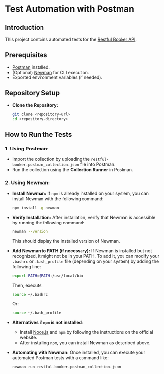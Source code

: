 # Test Automation with Postman

## Introduction
This project contains automated tests for the [Restful Booker API](https://restful-booker.herokuapp.com/apidoc/index.html).

## Prerequisites
- [Postman](https://www.postman.com/downloads/) installed.
- (Optional) [Newman](https://github.com/postmanlabs/newman) for CLI execution.
- Exported environment variables (if needed).

## Repository Setup

 - **Clone the Repository:**
   ```bash
   git clone <repository-url>
   cd <repository-directory>

## How to Run the Tests

### 1. Using Postman:
   - Import the collection by uploading the `restful-booker.postman_collection.json` file into Postman.
   - Run the collection using the **Collection Runner** in Postman.

### 2. Using Newman:
   - **Install Newman:**
     If `npm` is already installed on your system, you can install Newman with the following command:
     ```bash
     npm install -g newman
     ```

   - **Verify Installation:**
     After installation, verify that Newman is accessible by running the following command:
     ```bash
     newman --version
     ```
     This should display the installed version of Newman.

   - **Add Newman to PATH (if necessary):**
     If Newman is installed but not recognized, it might not be in your PATH. To add it, you can modify your `.bashrc` or `.bash_profile` file (depending on your system) by adding the following line:
     ```bash
     export PATH=$PATH:/usr/local/bin
     ```
     Then, execute:
     ```bash
     source ~/.bashrc
     ```
     Or:
     ```bash
     source ~/.bash_profile
     ```

   - **Alternatives if `npm` is not installed:**
     - Install [Node.js](https://nodejs.org/) and `npm` by following the instructions on the official website.
     - After installing `npm`, you can install Newman as described above.

   - **Automating with Newman:**
     Once installed, you can execute your automated Postman tests with a command like:
     ```bash
     newman run restful-booker.postman_collection.json
     ```
